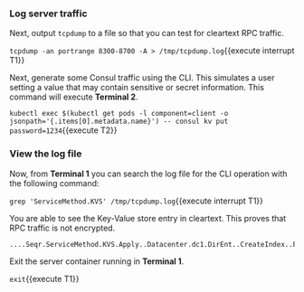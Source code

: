 ### Log server traffic

Next, output `tcpdump` to a file so that you can test for cleartext RPC traffic.

`tcpdump -an portrange 8300-8700 -A > /tmp/tcpdump.log`{{execute interrupt T1}}

Next, generate some Consul traffic using the CLI. This simulates a user setting a value that
may contain sensitive or secret information. This command will execute **Terminal 2**.

`kubectl exec $(kubectl get pods -l component=client -o jsonpath='{.items[0].metadata.name}') -- consul kv put password=1234`{{execute T2}}

### View the log file

Now, from **Terminal 1** you can search the log file for the CLI operation with the following command:

`grep 'ServiceMethod.KVS' /tmp/tcpdump.log`{{execute interrupt T1}}

You are able to see the Key-Value store entry in cleartext. This proves that RPC traffic
is not encrypted.

```shell
....Seqr.ServiceMethod.KVS.Apply..Datacenter.dc1.DirEnt..CreateIndex..Flags..Key.password=1234.LockIndex..ModifyIndex..Session..Value..Op.set.Token.
```

Exit the server container running in **Terminal 1**.

`exit`{{execute T1}}
